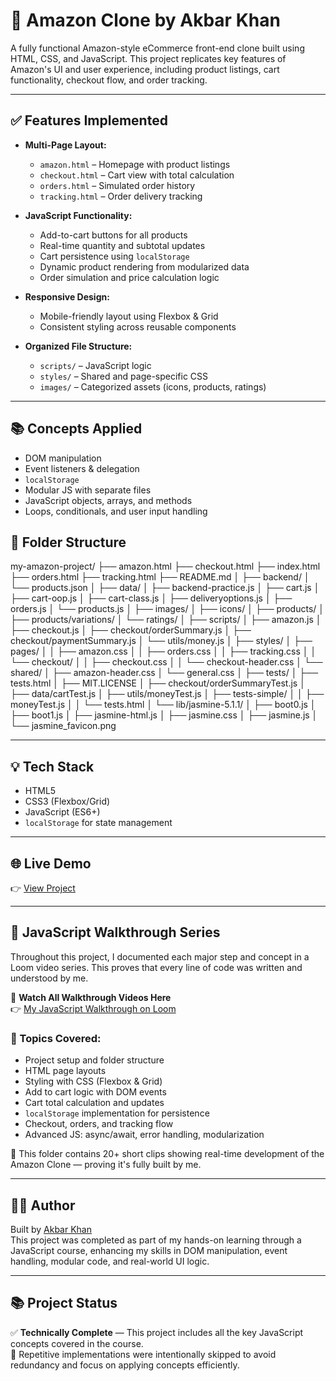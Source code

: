 # 🛒 Amazon Clone by Akbar Khan

A fully functional Amazon-style eCommerce front-end clone built using HTML, CSS, and JavaScript. This project replicates key features of Amazon's UI and user experience, including product listings, cart functionality, checkout flow, and order tracking.

---

## ✅ Features Implemented

- **Multi-Page Layout:**
  - `amazon.html` – Homepage with product listings
  - `checkout.html` – Cart view with total calculation
  - `orders.html` – Simulated order history
  - `tracking.html` – Order delivery tracking

- **JavaScript Functionality:**
  - Add-to-cart buttons for all products
  - Real-time quantity and subtotal updates
  - Cart persistence using `localStorage`
  - Dynamic product rendering from modularized data
  - Order simulation and price calculation logic

- **Responsive Design:**
  - Mobile-friendly layout using Flexbox & Grid
  - Consistent styling across reusable components

- **Organized File Structure:**
  - `scripts/` – JavaScript logic
  - `styles/` – Shared and page-specific CSS
  - `images/` – Categorized assets (icons, products, ratings)

---

## 📚 Concepts Applied

- DOM manipulation
- Event listeners & delegation
- `localStorage`
- Modular JS with separate files
- JavaScript objects, arrays, and methods
- Loops, conditionals, and user input handling


## 📁 Folder Structure

my-amazon-project/
├── amazon.html
├── checkout.html
├── index.html
├── orders.html
├── tracking.html
├── README.md
│
├── backend/
│ └── products.json
│
├── data/
│ ├── backend-practice.js
│ ├── cart.js
│ ├── cart-oop.js
│ ├── cart-class.js
│ ├── deliveryoptions.js
│ ├── orders.js
│ └── products.js
│
├── images/
│ ├── icons/
│ ├── products/
│ ├── products/variations/
│ └── ratings/
│
├── scripts/
│ ├── amazon.js
│ ├── checkout.js
│ ├── checkout/orderSummary.js
│ ├── checkout/paymentSummary.js
│ └── utils/money.js
│
├── styles/
│ ├── pages/
│ │ ├── amazon.css
│ │ ├── orders.css
│ │ ├── tracking.css
│ │ └── checkout/
│ │ ├── checkout.css
│ │ └── checkout-header.css
│ └── shared/
│ ├── amazon-header.css
│ └── general.css
│
├── tests/
│ ├── tests.html
│ ├── MIT.LICENSE
│ ├── checkout/orderSummaryTest.js
│ ├── data/cartTest.js
│ ├── utils/moneyTest.js
│ ├── tests-simple/
│ │ ├── moneyTest.js
│ │ └── tests.html
│ └── lib/jasmine-5.1.1/
│ ├── boot0.js
│ ├── boot1.js
│ ├── jasmine-html.js
│ ├── jasmine.css
│ ├── jasmine.js
│ └── jasmine_favicon.png

---
## 💡 Tech Stack

- HTML5
- CSS3 (Flexbox/Grid)
- JavaScript (ES6+)
- `localStorage` for state management

---

## 🌐 Live Demo

👉 [View Project](https://khan4218.github.io/my-amazon-project/)

---

## 🎥 JavaScript Walkthrough Series

Throughout this project, I documented each major step and concept in a Loom video series. This proves that every line of code was written and understood by me.

📂 **Watch All Walkthrough Videos Here**  
👉 [My JavaScript Walkthrough on Loom](https://loom.com/share/folder/bb721a45b61f4e4394cd501cb2f31387)

### 📌 Topics Covered:
- Project setup and folder structure
- HTML page layouts
- Styling with CSS (Flexbox & Grid)
- Add to cart logic with DOM events
- Cart total calculation and updates
- `localStorage` implementation for persistence
- Checkout, orders, and tracking flow
- Advanced JS: async/await, error handling, modularization

🎯 This folder contains 20+ short clips showing real-time development of the Amazon Clone — proving it's fully built by me.

---

## 👨‍💻 Author

Built by [Akbar Khan](https://github.com/Khan4218)  
This project was completed as part of my hands-on learning through a JavaScript course, enhancing my skills in DOM manipulation, event handling, modular code, and real-world UI logic.

---

## 📚 Project Status

✅ **Technically Complete** — This project includes all the key JavaScript concepts covered in the course.  
🔁 Repetitive implementations were intentionally skipped to avoid redundancy and focus on applying concepts efficiently.

